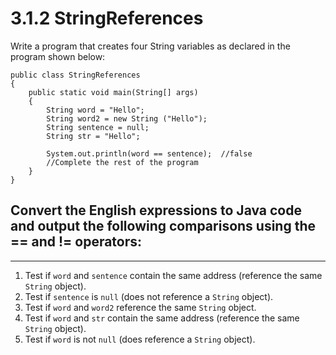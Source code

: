 # 3.1.2 StringReferences
Write a program that creates four String variables as declared in the program shown below:
```
public class StringReferences
{
    public static void main(String[] args)
    {
        String word = "Hello";
        String word2 = new String ("Hello");
        String sentence = null;
        String str = "Hello";
        
        System.out.println(word == sentence);  //false
        //Complete the rest of the program
    }
}

```

## <b>Convert the English expressions to Java code and output the following comparisons using the == and != operators:</b>
- - -
1. Test if `word` and `sentence` contain the same address (reference the same `String` object).
2. Test if `sentence` is `null` (does not reference a `String` object).
3. Test if `word` and `word2` reference the same `String` object.
4. Test if `word` and `str` contain the same address (reference the same `String` object).
5. Test if `word` is not `null` (does reference a `String` object).